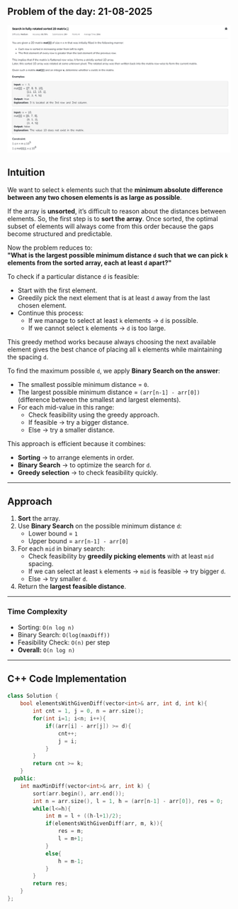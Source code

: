 ## **Problem of the day: 21-08-2025** 

![Search in fully rotated sorted 2D matrix](https://raw.githubusercontent.com/SakshamSharma07/Data_Structures_Algorithms/main/Problem_Of_The_Day/Images/GKG_POD_21082025.png)

## **Intuition**  
We want to select `k` elements such that the **minimum absolute difference between any two chosen elements is as large as possible**.  

If the array is **unsorted**, it’s difficult to reason about the distances between elements. So, the first step is to **sort the array**. Once sorted, the optimal subset of elements will always come from this order because the gaps become structured and predictable.  

Now the problem reduces to:  
**"What is the largest possible minimum distance `d` such that we can pick `k` elements from the sorted array, each at least `d` apart?"**  

To check if a particular distance `d` is feasible:
- Start with the first element.
- Greedily pick the next element that is at least `d` away from the last chosen element.
- Continue this process:
  - If we manage to select at least `k` elements → `d` is possible.
  - If we cannot select `k` elements → `d` is too large.

This greedy method works because always choosing the next available element gives the best chance of placing all `k` elements while maintaining the spacing `d`.  

To find the maximum possible `d`, we apply **Binary Search on the answer**:
- The smallest possible minimum distance = `0`.
- The largest possible minimum distance = `(arr[n-1] - arr[0])` (difference between the smallest and largest elements).
- For each mid-value in this range:
  - Check feasibility using the greedy approach.
  - If feasible → try a bigger distance.
  - Else → try a smaller distance.

This approach is efficient because it combines:
- **Sorting** → to arrange elements in order.
- **Binary Search** → to optimize the search for `d`.
- **Greedy selection** → to check feasibility quickly.

---

## **Approach**  
1. **Sort** the array.  
2. Use **Binary Search** on the possible minimum distance `d`:  
   - Lower bound = `1`  
   - Upper bound = `arr[n-1] - arr[0]`  
3. For each `mid` in binary search:  
   - Check feasibility by **greedily picking elements** with at least `mid` spacing.  
   - If we can select at least `k` elements → `mid` is feasible → try bigger `d`.  
   - Else → try smaller `d`.  
4. Return the **largest feasible distance**.  

---

### **Time Complexity**  
- Sorting: `O(n log n)`  
- Binary Search: `O(log(maxDiff))`  
- Feasibility Check: `O(n)` per step  
- **Overall:** `O(n log n)`  

---

## **C++ Code Implementation**  
```cpp
class Solution {
    bool elementsWithGivenDiff(vector<int>& arr, int d, int k){
        int cnt = 1, j = 0, n = arr.size();
        for(int i=1; i<n; i++){
            if((arr[i] - arr[j]) >= d){
                cnt++;
                j = i;
            }
        }
        return cnt >= k;
    }
  public:
    int maxMinDiff(vector<int>& arr, int k) {
        sort(arr.begin(), arr.end());
        int n = arr.size(), l = 1, h = (arr[n-1] - arr[0]), res = 0;
        while(l<=h){
            int m = l + ((h-l+1)/2);
            if(elementsWithGivenDiff(arr, m, k)){
                res = m;
                l = m+1;
            }
            else{
                h = m-1;
            }
        }
        return res;
    }
};
